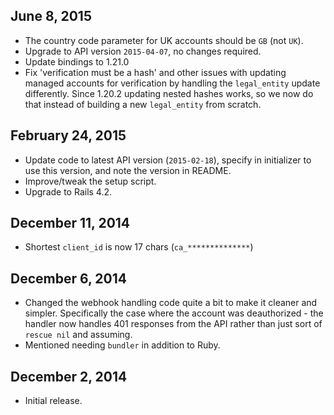 ## June 8, 2015 ##

* The country code parameter for UK accounts should be `GB` (not `UK`).
* Upgrade to API version `2015-04-07`, no changes required.
* Update bindings to 1.21.0
* Fix 'verification must be a hash' and other issues with updating
  managed accounts for verification by handling the `legal_entity`
  update differently. Since 1.20.2 updating nested hashes works, so
  we now do that instead of building a new `legal_entity` from scratch.


## February 24, 2015 ##

* Update code to latest API version (`2015-02-18`), specify in
  initializer to use this version, and note the version in README.
* Improve/tweak the setup script.
* Upgrade to Rails 4.2.


## December 11, 2014 ##

* Shortest `client_id` is now 17 chars (`ca_**************`)


## December 6, 2014 ##

* Changed the webhook handling code quite a bit to make it
  cleaner and simpler. Specifically the case where the account
  was deauthorized - the handler now handles 401 responses
  from the API rather than just sort of `rescue nil` and assuming.
* Mentioned needing `bundler` in addition to Ruby.


## December 2, 2014 ##

*   Initial release.
